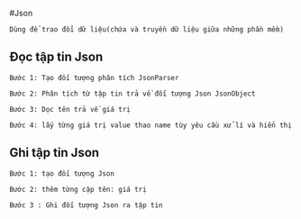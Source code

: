 #Json

	Dùng để trao đổi dữ liệu(chứa và truyền dữ liệu giữa những phần mềm)

##	Đọc tập tin Json
	Bước 1: Tạo đối tượng phân tích JsonParser
	
	Bước 2: Phân tích từ tập tin trả về đối tượng Json JsonObject 
	
	Bước 3: Dọc tên trả về giá trị
	
	Bước 4: lấy từng giá trị value thao name tùy yêu cầu xử lí và hiển thị
	
## Ghi tập tin Json
	Bước 1: tạo đối tượng Json
	
	Bước 2: thêm từng cập tên: giá trị
	
	Bước 3 : Ghi đối tượng Json ra tập tin